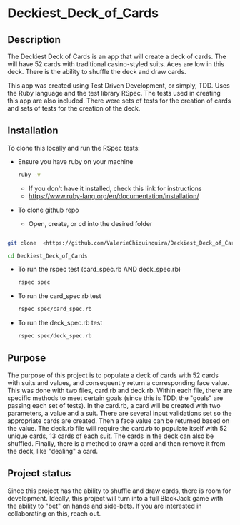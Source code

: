 # Deckiest_Deck_of_Cards

## Description 

The Deckiest Deck of Cards is an app that will create a deck of cards. The will have 52 cards with traditional casino-styled suits. Aces are low in this deck. There is the ability to shuffle the deck and draw cards.

This app was created using Test Driven Development, or simply, TDD. Uses the Ruby language and the test library RSpec. The tests used in creating this app are also included. There were sets of tests for the creation of cards and sets of tests for the creation of the deck.


## Installation

To clone this locally and run the RSpec tests:

- Ensure you have ruby on your machine
    ```bash
    ruby -v    
    ```
    - If you don't have it installed, check this link for instructions
    - <https://www.ruby-lang.org/en/documentation/installation/>

- To clone github repo
    - Open, create, or cd into the desired folder

```bash 

git clone  <https://github.com/ValerieChiquinquira/Deckiest_Deck_of_Cards.git>

cd Deckiest_Deck_of_Cards

```
- To run the rspec test (card_spec.rb AND deck_spec.rb)

    ``` bash
    rspec spec
    ```
- To run the card_spec.rb test
    ```bash
    rspec spec/card_spec.rb
    ```
- To run the deck_spec.rb test
    ```bash
    rspec spec/deck_spec.rb
    ```
    
## Purpose

The purpose of this project is to populate a deck of cards with 52 cards with suits and values, and consequently return a corresponding face value. This was done with two files, card.rb and deck.rb. Within each file, there are specific methods to meet certain goals (since this is TDD, the "goals" are passing each set of tests). In the card.rb, a card will be created with two parameters, a value and a suit. There are several input validations set so the appropriate cards are created. Then a face value can be returned based on the value. The deck.rb file will require the card.rb to populate itself with 52 unique cards, 13 cards of each suit. The cards in the deck can also be shuffled. Finally, there is a method to draw a card and then remove it from the deck, like "dealing" a card.

## Project status

Since this project has the ability to shuffle and draw cards, there is room for development. Ideally, this project will turn into a full BlackJack game with the ability to "bet" on hands and side-bets. If you are interested in collaborating on this, reach out.




